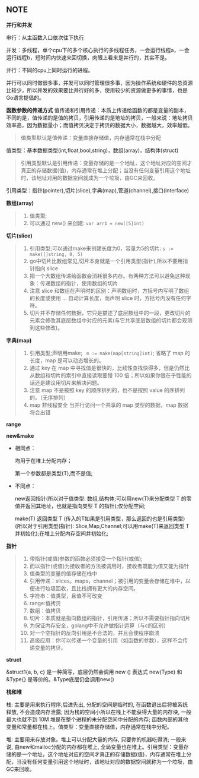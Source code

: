 ## NOTE
**并行和并发**

串行：从主函数入口依次往下执行

并发：多线程，单个cpu下的多个核心执行的多线程任务，一会运行线程a，一会运行线程b，短时间内快速来回切换，肉眼上看来是并行的，其实不是。

并行：不同的cpu上同时运行的进程。

并行可以同时做很多事，并发可以同时管理很多事，因为操作系统和硬件的总资源比较少，所以并发的效果要比并行好的多，使用较少的资源做更多的事情，也是Go语言提倡的。

**函数参数的传递方式**
值传递和引用传递：本质上传递给函数的都是变量的副本，不同的是，值传递的是值的拷贝，引用传递的是地址的拷贝，一般来说：地址拷贝效率高，因为数据量小；而值拷贝决定于拷贝的数据大小，数据越大，效率越低。

>值类型默认是值传递：变量直接存储值，内存通常在栈中分配

值类型：基本数据类型(int,float,bool,string)，数组(array)，结构体(struct)

>引用类型默认是引用传递：变量存储的是一个地址，这个地址对应的空间才真正的存储数据(值)，内存通常在堆上分配；当没有任何变量引用这个地址时，该地址对用的数据空间就成为一个垃圾，由GC来回收。

引用类型：指针(pointer),切片(slice),字典(map),管道(channel),接口(interface) 

**数组(array)**  
>1. 值类型; 
>2. 可以通过 new() 来创建: `var arr1 = new([5]int)`

**切片(slice)**

>1. 引用类型;可以通过make来创建长度为0，容量为5的切片: `s := make([]string, 0, 5)`
>2. go中切片比数组常见,切片本身就是一个引用类型(指针),所以不要用指针指向 slice
>3. 把一个大数组传递给函数会消耗很多内存。有两种方法可以避免这种现象：传递数组的指针，使用数组的切片
>4. 注意 slice 和数组在声明时的区别：声明数组时，方括号内写明了数组的长度或使用 ... 自动计算长度，而声明 slice 时，方括号内没有任何字符。
>5. 切片并不存储任何数据，它只是描述了底层数组中的一段，更改切片的元素会修改其底层数组中对应的元素(与它共享底层数组的切片都会观测到这些修改)。

**字典(map)**

>1. 引用类型;声明用make; ` m := make(map[string]int)`; 省略了 map 的长度，map 是可以动态增长的。
>2. 通过 key 在 map 中寻找值是很快的，比线性查找快得多，但是仍然比从数组和切片的索引中直接读取要慢 100 倍；所以如果你很在乎性能的话还是建议用切片来解决问题。
>3. 注意 map 不是按照 key 的顺序排列的，也不是按照 value 的序排列的。（无序排列）
>4. map 非线程安全 当并行访问一个共享的 map 类型的数据，map 数据将会出错

**range**

**new&make**
- 相同点：

    均用于在堆上分配内存；
    
    第一个参数都是类型(T),而不是值;

- 不同点：

    new返回指针(所以对于值类型: 数组,结构体;可以用new(T)来分配类型 T 的零值并返回其地址，也就是指向类型 T 的指针);仅分配空间;
    
    make(T) 返回类型 T (传入的T如果是引用类型，那么返回的也是引用类型) (所以对于引用类型(指针): Slice,Map,Channel;可以用make(T)来返回类型 T 并初始化);在堆上分配内存空间并初始化;
    

**指针**
>1. 带指针(或值)参数的函数必须接受一个指针(或值);
>1. 而以指针(或值)为接收者的方法被调用时，接收者既能为值又能为指针 
>2. 值类型的变量的值存储在栈中
>3. 引用传递：slices，maps，channel；被引用的变量会存储在堆中，以便进行垃圾回收，且比栈拥有更大的内存空间。
>4. 字符串：值类型，且值不可改变
>4. range:值拷贝
>4. 数组：值拷贝
>4. 切片：本质就是指向数组的指针，引用传递；所以不需要指针指向切片
>4. 为保证内存安全，golang中不允许做指针运算（与c的区别）
>4. 对一个空指针的反向引用是不合法的，并且会使程序崩溃
>4. 高级应用：你可以传递一个变量的引用（如函数的参数），这样不会传递变量的拷贝。

**struct**

&struct1{a, b, c} 是一种简写，底层仍然会调用 new ()
表达式 new(Type) 和 &Type{} 是等价的。&Type底层仍会调用new()

**栈和堆**

栈: 主要是用来执行程序;后进先出, 分配的空间是临时的, 在函数退出后将被系统释放, 不会造成内存泄露; 因为栈的空间小所以在栈上不能获得大量的内存块, 一般最大也就不到 10M 堆是在整个进程的未分配空间中分配的内存; 函数内部的其他变量和常量都在栈上。值类型：变量直接存储值，内存通常在栈中分配。  

堆: 主要用来存放对象。堆上可以分配大量的内存, 只要你的机器吃得消; 一般来说, 由new和malloc分配的内存都在堆上, 全局变量也在堆上。引用类型：变量存储的是一个地址，这个地址对应的空间才真正的存储数据(值)，内存通常在堆上分配，当没有任何变量引用这个地址时，该地址对应的数据空间就称为一个垃圾，由GC来回收。

